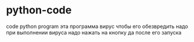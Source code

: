 # python-code
code python program
эта программа вирус чтобы его обезвредить надо при выполнении вируса надо нажать на кнопку да после его запуска
